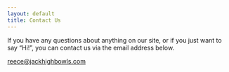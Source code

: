 ```yaml
---
layout: default
title: Contact Us
---
```


If you have any questions about anything on our site, or if you just want to say “Hi!”, you can contact us via the email address below.


<a href="mailto:reece@jackhighbowls.com">reece@jackhighbowls.com</a>
